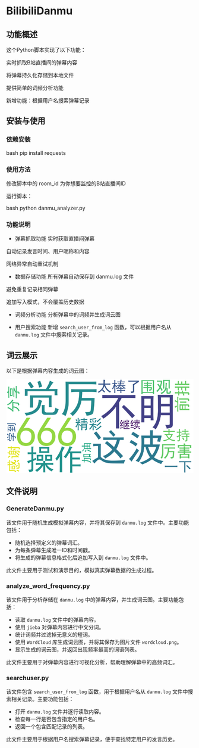 # BilibiliDanmu
## 功能概述
这个Python脚本实现了以下功能：

实时抓取B站直播间的弹幕内容

将弹幕持久化存储到本地文件

提供简单的词频分析功能

新增功能：根据用户名搜索弹幕记录

## 安装与使用
### 依赖安装
bash
pip install requests
### 使用方法
修改脚本中的 room_id 为你想要监控的B站直播间ID

运行脚本：

bash
python danmu_analyzer.py
### 功能说明
- 弹幕抓取功能
实时获取直播间弹幕

自动记录发言时间、用户昵称和内容

网络异常自动重试机制

- 数据存储功能
所有弹幕自动保存到 danmu.log 文件

避免重复记录相同弹幕

追加写入模式，不会覆盖历史数据

- 词频分析功能
分析弹幕中的词频并生成词云图

- 用户搜索功能
新增 `search_user_from_log` 函数，可以根据用户名从 `danmu.log` 文件中搜索相关记录。

## 词云展示
以下是根据弹幕内容生成的词云图：

![弹幕词云图](wordcloud.png)

## 文件说明
### GenerateDanmu.py
该文件用于随机生成模拟弹幕内容，并将其保存到 `danmu.log` 文件中。主要功能包括：
- 随机选择预定义的弹幕词汇。
- 为每条弹幕生成唯一ID和时间戳。
- 将生成的弹幕信息格式化后追加写入到 `danmu.log` 文件中。

此文件主要用于测试和演示目的，模拟真实弹幕数据的生成过程。

### analyze_word_frequency.py
该文件用于分析存储在 `danmu.log` 中的弹幕内容，并生成词云图。主要功能包括：
- 读取 `danmu.log` 文件中的弹幕内容。
- 使用 `jieba` 对弹幕内容进行中文分词。
- 统计词频并过滤掉无意义的短词。
- 使用 `WordCloud` 库生成词云图，并将其保存为图片文件 `wordcloud.png`。
- 显示生成的词云图，并返回出现频率最高的词语列表。

此文件主要用于对弹幕内容进行可视化分析，帮助理解弹幕中的高频词汇。

### searchuser.py
该文件包含 `search_user_from_log` 函数，用于根据用户名从 `danmu.log` 文件中搜索相关记录。主要功能包括：
- 打开 `danmu.log` 文件并逐行读取内容。
- 检查每一行是否包含指定的用户名。
- 返回一个包含匹配记录的列表。

此文件主要用于根据用户名搜索弹幕记录，便于查找特定用户的发言历史。